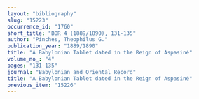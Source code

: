 ```yaml
---
layout: "bibliography"
slug: "15223"
occurrence_id: "1760"
short_title: "BOR 4 (1889/1890), 131-135"
author: "Pinches, Theophilus G."
publication_year: "1889/1890"
title: "A Babylonian Tablet dated in the Reign of Aspasiné"
volume_no_: "4"
pages: "131-135"
journal: "Babylonian and Oriental Record"
title: "A Babylonian Tablet dated in the Reign of Aspasiné"
previous_item: "15226"
---
```

